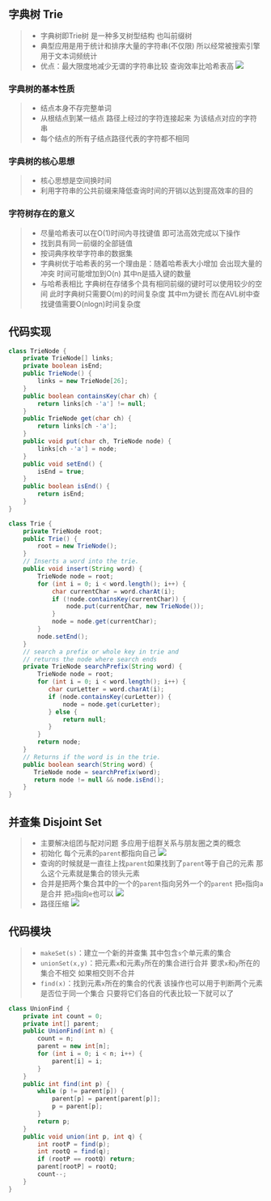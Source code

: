 ## 字典树 Trie
> - 字典树即Trie树 是一种多叉树型结构 也叫前缀树
> - 典型应用是用于统计和排序大量的字符串(不仅限) 所以经常被搜索引擎用于文本词频统计
> - 优点：最大限度地减少无谓的字符串比较 查询效率比哈希表高
![](index_files/13696a48-bdc3-4aef-aeb3-0717fe8e60be.jpg)

### 字典树的基本性质
> - 结点本身不存完整单词
> - 从根结点到某一结点 路径上经过的字符连接起来 为该结点对应的字符串
> - 每个结点的所有子结点路径代表的字符都不相同

### 字典树的核心思想
> - 核心思想是空间换时间
> - 利用字符串的公共前缀来降低查询时间的开销以达到提高效率的目的

### 字符树存在的意义
> - 尽量哈希表可以在O(1)时间内寻找键值 即可法高效完成以下操作
>  - 找到具有同一前缀的全部链值
>  - 按词典序枚举字符串的数据集
> - 字典树优于哈希表的另一个理由是：随着哈希表大小增加 会出现大量的冲突 时间可能增加到O(n) 其中n是插入键的数量
> - 与哈希表相比 字典树在存储多个具有相同前缀的键时可以使用较少的空间 此时字典树只需要O(m)的时间复杂度 其中m为键长 而在AVL树中查找键值需要O(nlogn)时间复杂度

## 代码实现
```java
class TrieNode {
    private TrieNode[] links;
    private boolean isEnd;
    public TrieNode() {
        links = new TrieNode[26];
    }
    public boolean containsKey(char ch) {
        return links[ch -'a'] != null;
    }
    public TrieNode get(char ch) {
        return links[ch -'a'];
    }
    public void put(char ch, TrieNode node) {
        links[ch -'a'] = node;
    }
    public void setEnd() {
        isEnd = true;
    }
    public boolean isEnd() {
        return isEnd;
    }
}
```
```java
class Trie {
    private TrieNode root;
    public Trie() {
        root = new TrieNode();
    }
    // Inserts a word into the trie.
    public void insert(String word) {
        TrieNode node = root;
        for (int i = 0; i < word.length(); i++) {
            char currentChar = word.charAt(i);
            if (!node.containsKey(currentChar)) {
                node.put(currentChar, new TrieNode());
            }
            node = node.get(currentChar);
        }
        node.setEnd();
    }
    // search a prefix or whole key in trie and
    // returns the node where search ends
    private TrieNode searchPrefix(String word) {
        TrieNode node = root;
        for (int i = 0; i < word.length(); i++) {
           char curLetter = word.charAt(i);
           if (node.containsKey(curLetter)) {
               node = node.get(curLetter);
           } else {
               return null;
           }
        }
        return node;
    }
    // Returns if the word is in the trie.
    public boolean search(String word) {
       TrieNode node = searchPrefix(word);
       return node != null && node.isEnd();
    }
}
```

## 并查集 Disjoint Set
> - 主要解决组团与配对问题 多应用于组群关系与朋友圈之类的概念
> - 初始化 每个元素的`parent`都指向自己
![](index_files/3544a86d-1fa0-4d2a-82aa-776ccb66821e.jpg)
> - 查询的时候就是一直往上找`parent`如果找到了`parent`等于自己的元素 那么这个元素就是集合的领头元素
> - 合并是把两个集合其中的一个的`parent`指向另外一个的`parent` 把`e`指向`a`是合并 把`a`指向`e`也可以
![](index_files/d68b14d0-a2fc-4ce8-b0d4-cb6035b37e8b.jpg)
> - 路径压缩
![](index_files/aeb7136e-cbf2-4041-b268-3845beaa370f.jpg)

## 代码模块
> - `makeSet(s)`：建立一个新的并查集 其中包含`s`个单元素的集合
> - `unionSet(x,y)`：把元素`x`和元素`y`所在的集合进行合并 要求`x`和`y`所在的集合不相交 如果相交则不合并
> - `find(x)`：找到元素`x`所在的集合的代表 该操作也可以用于判断两个元素是否位于同一个集合 只要将它们各自的代表比较一下就可以了
```java
class UnionFind {
    private int count = 0;
    private int[] parent;
    public UnionFind(int n) {
        count = n;
        parent = new int[n];
        for (int i = 0; i < n; i++) {
            parent[i] = i;
        }
    }
    public int find(int p) {
        while (p != parent[p]) {
            parent[p] = parent[parent[p]];
            p = parent[p];
        }
        return p;
    }
    public void union(int p, int q) {
        int rootP = find(p);
        int rootQ = find(q);
        if (rootP == rootQ) return;
        parent[rootP] = rootQ;
        count--;
    }
}
```